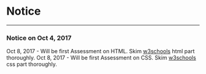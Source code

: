 
# Notice 

--------

### Notice on Oct 4, 2017 


Oct 8, 2017 - Will be first Assessment on HTML.  Skim [w3schools](http://w3schools.com) html part thoroughly.
Oct 8, 2017 - Will be first Assessment on CSS.  Skim [w3schools](http://w3schools.com) css part thoroughly. 
